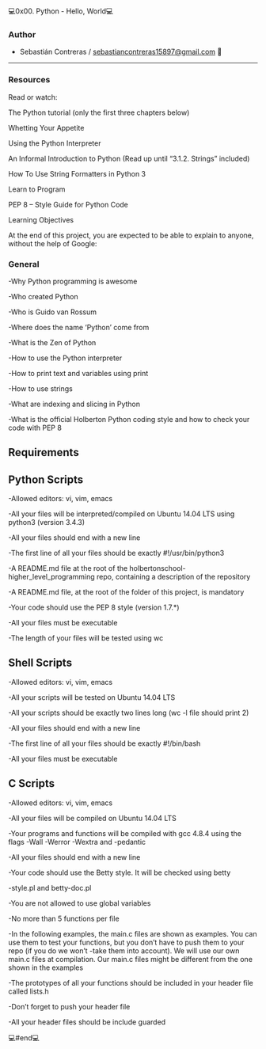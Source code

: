 💻0x00. Python - Hello, World💻
### Author
- Sebastián Contreras / sebastiancontreras15897@gmail.com 📧

------------
### Resources
Read or watch:

The Python tutorial (only the first three chapters below)

Whetting Your Appetite

Using the Python Interpreter

An Informal Introduction to Python (Read up until “3.1.2. Strings” included)

How To Use String Formatters in Python 3

Learn to Program

PEP 8 – Style Guide for Python Code

Learning Objectives

At the end of this project, you are expected to be able to explain to anyone, without the help of Google:

### General
-Why Python programming is awesome

-Who created Python

-Who is Guido van Rossum

-Where does the name ‘Python’ come from

-What is the Zen of Python

-How to use the Python interpreter

-How to print text and variables using print

-How to use strings

-What are indexing and slicing in Python

-What is the official Holberton Python coding style and how to check your code with PEP 8

## Requirements

## Python Scripts
-Allowed editors: vi, vim, emacs

-All your files will be interpreted/compiled on Ubuntu 14.04 LTS using python3 (version 3.4.3)

-All your files should end with a new line

-The first line of all your files should be exactly #!/usr/bin/python3

-A README.md file at the root of the holbertonschool-higher_level_programming repo, containing a description of the repository

-A README.md file, at the root of the folder of this project, is mandatory

-Your code should use the PEP 8 style (version 1.7.*)

-All your files must be executable

-The length of your files will be tested using wc

## Shell Scripts
-Allowed editors: vi, vim, emacs

-All your scripts will be tested on Ubuntu 14.04 LTS

-All your scripts should be exactly two lines long (wc -l file should print 2)

-All your files should end with a new line

-The first line of all your files should be exactly #!/bin/bash

-All your files must be executable

## C Scripts
-Allowed editors: vi, vim, emacs

-All your files will be compiled on Ubuntu 14.04 LTS

-Your programs and functions will be compiled with gcc 4.8.4 using the flags -Wall -Werror -Wextra and -pedantic

-All your files should end with a new line

-Your code should use the Betty style. It will be checked using betty

-style.pl and betty-doc.pl

-You are not allowed to use global variables

-No more than 5 functions per file

-In the following examples, the main.c files are shown as examples. You can use them to test your functions, but you don’t have to push them to your repo (if you do we won’t -take them into account). We will use our own main.c files at compilation. Our main.c files might be different from the one shown in the examples

-The prototypes of all your functions should be included in your header file called lists.h

-Don’t forget to push your header file

-All your header files should be include guarded


💻#end💻

